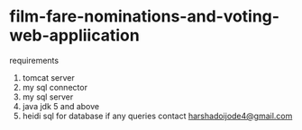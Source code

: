 # film-fare-nominations-and-voting-web-appliication
requirements 
1. tomcat server
2. my sql connector
3. my sql server
4. java jdk 5 and above
5. heidi sql for database
if any queries contact harshadoijode4@gmail.com
